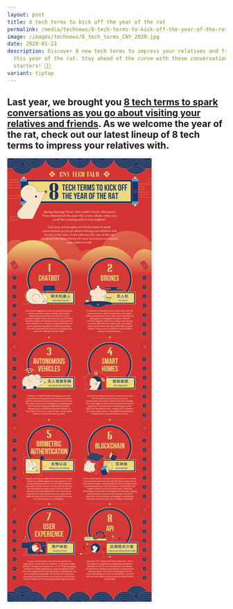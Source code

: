 ```yaml
---
layout: post
title: 8 tech terms to kick off the year of the rat
permalink: /media/technews/8-tech-terms-to-kick-off-the-year-of-the-rat/
image: /images/technews/8_tech_terms_CNY_2020.jpg
date: 2020-01-21
description: Discover 8 new tech terms to impress your relatives and friends
  this year of the rat. Stay ahead of the curve with these conversation
  starters! 🐀📱
variant: tiptap
---
```

Last year, we brought you [8 tech terms to spark conversations as you go about visiting your relatives and friends](https://www.tech.gov.sg/media/technews/8-tech-terms-to-impress-your-relatives-with-this-lunar-new-year). As we welcome the year of the rat, check out our latest lineup of 8 tech terms to impress your relatives with. 
---

![CNY greeting](/images/technews/cny-2020.jpg)
